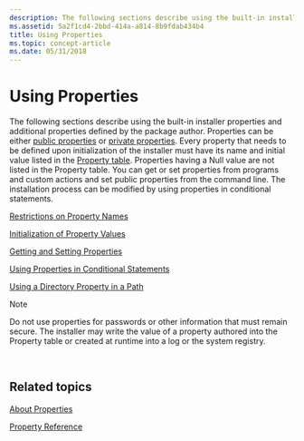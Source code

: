 ```yaml
---
description: The following sections describe using the built-in installer properties and additional properties defined by the package author.
ms.assetid: 5a2f1cd4-2bbd-414a-a814-8b9fdab434b4
title: Using Properties
ms.topic: concept-article
ms.date: 05/31/2018
---
```


# Using Properties

The following sections describe using the built-in installer properties and additional properties defined by the package author. Properties can be either [public properties](public-properties.md) or [private properties](private-properties.md). Every property that needs to be defined upon initialization of the installer must have its name and initial value listed in the [Property table](property-table.md). Properties having a Null value are not listed in the Property table. You can get or set properties from programs and custom actions and set public properties from the command line. The installation process can be modified by using properties in conditional statements.

[Restrictions on Property Names](restrictions-on-property-names.md)

[Initialization of Property Values](initialization-of-property-values.md)

[Getting and Setting Properties](getting-and-setting-properties.md)

[Using Properties in Conditional Statements](using-properties-in-conditional-statements.md)

[Using a Directory Property in a Path](using-a-directory-property-in-a-path.md)

> [!Note]  
> Do not use properties for passwords or other information that must remain secure. The installer may write the value of a property authored into the Property table or created at runtime into a log or the system registry.

 

## Related topics

<dl> <dt>

[About Properties](about-properties.md)
</dt> <dt>

[Property Reference](property-reference.md)
</dt> </dl>

 

 



